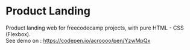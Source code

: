 # Product Landing
Product landing web for freecodecamp projects, with pure HTML - CSS (Flexbox). <br>See demo on : https://codepen.io/acroooo/pen/YzwMpQx
